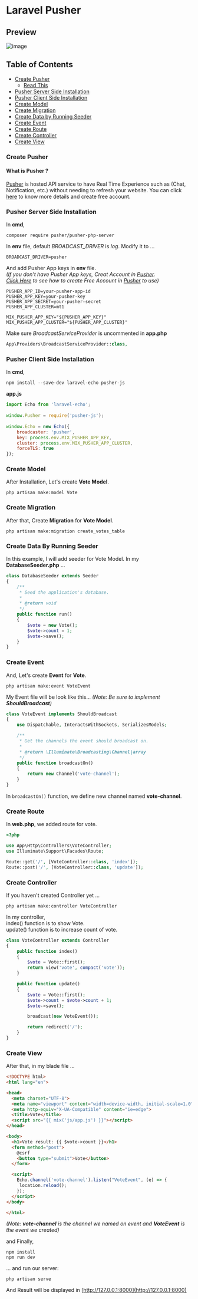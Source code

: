 # Laravel Pusher

## Preview

![image](https://user-images.githubusercontent.com/59432845/171817167-1a9eceec-6335-47fd-9fe3-77be8923e0df.png)

## Table of Contents
- [Create Pusher](#create-pusher)
	- [Read This](./Create_Pusher_Account.md)
- [Pusher Server Side Installation](#pusher-server-side-installation)
- [Pusher Client Side Installation](#pusher-client-side-installation)
- [Create Model](#create-model)
- [Create Migration](#create-migration)
- [Create Data by Running Seeder](#create-data-by-running-seeder)
- [Create Event](#create-event)
- [Create Route](#create-route)
- [Create Controller](#create-controller)
- [Create View](#create-view)

### Create Pusher
#### What is Pusher ?
[Pusher](https://pusher.com) is hosted API service to have Real Time Experience such as (Chat, Notification, etc.) without needing to refresh your website. You can click [here](./Create_Pusher_Account.md) to know more details and create free account.

### Pusher Server Side Installation
In **cmd**,
```
composer require pusher/pusher-php-server
```
In **env** file,
default *BROADCAST_DRIVER* is *log*.
Modify it to ...
```
BROADCAST_DRIVER=pusher
```
And add Pusher App keys in **env** file.<br>
_(If you don't have Pusher App keys, Creat Account in [Pusher](https://pusher.com).<br>[Click Here](./PusherSignUpManual/README.md) to see how to create Free Account in [Pusher](https://pusher.com) to use)_
```
PUSHER_APP_ID=your-pusher-app-id
PUSHER_APP_KEY=your-pusher-key
PUSHER_APP_SECRET=your-pusher-secret
PUSHER_APP_CLUSTER=mt1

MIX_PUSHER_APP_KEY="${PUSHER_APP_KEY}"
MIX_PUSHER_APP_CLUSTER="${PUSHER_APP_CLUSTER}"
```
Make sure _BroadcastServiceProvider_ is uncommented in **app.php**

```php
App\Providers\BroadcastServiceProvider::class,
```
### Pusher Client Side Installation
In **cmd**,
```
npm install --save-dev laravel-echo pusher-js
```
**app.js**
```js
import Echo from 'laravel-echo';
 
window.Pusher = require('pusher-js');
 
window.Echo = new Echo({
    broadcaster: 'pusher',
    key: process.env.MIX_PUSHER_APP_KEY,
    cluster: process.env.MIX_PUSHER_APP_CLUSTER,
    forceTLS: true
});
```

### Create Model
After Installation, Let's create **Vote Model**.
```
php artisan make:model Vote
```

### Create Migration
After that, Create **Migration** for **Vote Model**.
```
php artisan make:migration create_votes_table
```

### Create Data By Running Seeder
In this example, I will add seeder for Vote Model.
In my **DatabaseSeeder.php** ...
```php
class DatabaseSeeder extends Seeder
{
    /**
     * Seed the application's database.
     *
     * @return void
     */
    public function run()
    {
        $vote = new Vote();
        $vote->count = 1;
        $vote->save();
    }
}

```

### Create Event
And, Let's create **Event** for **Vote**.
```
php artisan make:event VoteEvent
```
My Event file will be look like this...
_(Note: Be sure to implement **ShouldBroadcast**)_
```php
class VoteEvent implements ShouldBroadcast
{
    use Dispatchable, InteractsWithSockets, SerializesModels;

    /**
     * Get the channels the event should broadcast on.
     *
     * @return \Illuminate\Broadcasting\Channel|array
     */
    public function broadcastOn()
    {
        return new Channel('vote-channel');
    }
}
```
In `broadcastOn()` function, we define new channel named **vote-channel**.

### Create Route
In **web.php**, we added route for vote.
```php
<?php

use App\Http\Controllers\VoteController;
use Illuminate\Support\Facades\Route;

Route::get('/', [VoteController::class, 'index']);
Route::post('/', [VoteController::class, 'update']);

```

### Create Controller
If you haven't created Controller yet ...
```
php artisan make:controller VoteController
```
In my controller, <br>
index() function is to show Vote.<br>
update() function is to increase count of vote.
```php
class VoteController extends Controller
{
    public function index()
    {
        $vote = Vote::first();
        return view('vote', compact('vote'));
    }

    public function update()
    {
        $vote = Vote::first();
        $vote->count = $vote->count + 1;
        $vote->save();

        broadcast(new VoteEvent());

        return redirect('/');
    }
}
```

### Create View
After that, in my blade file ...
```html
<!DOCTYPE html>
<html lang="en">

<head>
  <meta charset="UTF-8">
  <meta name="viewport" content="width=device-width, initial-scale=1.0">
  <meta http-equiv="X-UA-Compatible" content="ie=edge">
  <title>Vote</title>
  <script src="{{ mix('js/app.js') }}"></script>
</head>

<body>
  <h1>Vote result: {{ $vote->count }}</h1>
  <form method="post">
    @csrf
    <button type="submit">Vote</button>
  </form>

  <script>
    Echo.channel('vote-channel').listen("VoteEvent", (e) => {
     location.reload();
    });
  </script>
</body>

</html>
```
_(Note: **vote-channel** is the channel we named on event and **VoteEvent** is the event we created)_

and Finally, 
```
npm install
npm run dev
```
… and run our server:
```
php artisan serve
```
And Result will be displayed in [http://127.0.0.1:8000](http://127.0.0.1:8000)